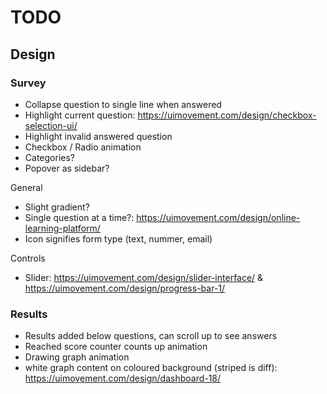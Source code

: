 # TODO

## Design

### Survey

- Collapse question to single line when answered
- Highlight current question: https://uimovement.com/design/checkbox-selection-ui/
- Highlight invalid answered question
- Checkbox / Radio animation
- Categories?
- Popover as sidebar?

General

- Slight gradient?
- Single question at a time?: https://uimovement.com/design/online-learning-platform/
- Icon signifies form type (text, nummer, email)

Controls

- Slider: https://uimovement.com/design/slider-interface/ & https://uimovement.com/design/progress-bar-1/

### Results

- Results added below questions, can scroll up to see answers
- Reached score counter counts up animation
- Drawing graph animation
- white graph content on coloured background (striped is diff): https://uimovement.com/design/dashboard-18/

